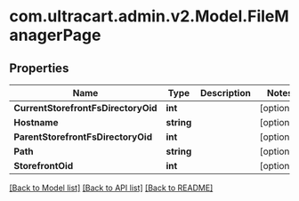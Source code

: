 
# com.ultracart.admin.v2.Model.FileManagerPage

## Properties

Name | Type | Description | Notes
------------ | ------------- | ------------- | -------------
**CurrentStorefrontFsDirectoryOid** | **int** |  | [optional] 
**Hostname** | **string** |  | [optional] 
**ParentStorefrontFsDirectoryOid** | **int** |  | [optional] 
**Path** | **string** |  | [optional] 
**StorefrontOid** | **int** |  | [optional] 

[[Back to Model list]](../README.md#documentation-for-models)
[[Back to API list]](../README.md#documentation-for-api-endpoints)
[[Back to README]](../README.md)

